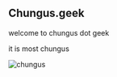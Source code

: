 ## Chungus.geek
welcome to chungus dot geek

it is most chungus

![chungus](https://i1.sndcdn.com/artworks-000464511288-31uztv-t500x500.jpg)
